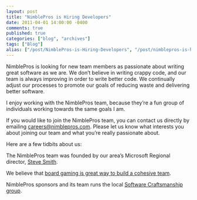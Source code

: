 ```yaml
---
layout: post
title: "NimblePros is Hiring Developers"
date: 2011-04-01 14:00:00 -0400
comments: true
published: true
categories: ["blog", "archives"]
tags: ["Blog"]
alias: ["/post/NimblePros-is-Hiring-Developers", "/post/nimblepros-is-hiring-developers"]
---
```

<!-- more -->

<p>NimblePros is looking for new team members as passionate about writing great software as we are. We don’t believe in writing crappy code, and our team is always improving in order to write better code. We continually adjust our processes to promote our goals of reducing waste and delivering better software.</p>  <p>I enjoy working with the NimblePros team, because they’re a fun group of individuals working towards the same goals I am.</p>  <p>If you would like to join the NimblePros team, you can contact us directly by emailing <a href="mailto:careers@nimblepros.com">careers@nimblepros.com</a>. Please let us know what interests you about joining our team and what you’re really passionate about.</p>  <p>Here are a few tidbits about us:</p>  <p>The NimblePros team was founded by our area’s Microsoft Regional director, <a href="http://stevesmithblog.com/" target="_blank">Steve Smith</a>.</p>  <p>We believe that <a href="http://greatandsmallblog.com/2011/03/29/now-hiring-board-gaming-experience-is-a-plus/" target="_blank">board gaming is great way to build a cohesive team</a>.</p>  <p>NimblePros sponsors and its team runs the local <a href="http://hudsonsc.com/" target="_blank">Software Craftsmanship group</a>.</p>
